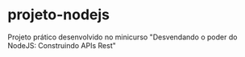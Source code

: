 # projeto-nodejs
Projeto prático desenvolvido no minicurso "Desvendando o poder do NodeJS: Construindo APIs Rest" 
